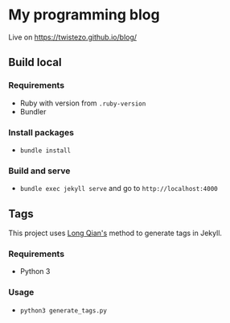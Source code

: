 # My programming blog

Live on https://twistezo.github.io/blog/

## Build local

### Requirements

- Ruby with version from `.ruby-version`
- Bundler

### Install packages

- `bundle install`

### Build and serve

- `bundle exec jekyll serve` and go to `http://localhost:4000`

## Tags

This project uses [Long Qian's](https://longqian.me/2017/02/09/github-jekyll-tag/) method to generate tags in Jekyll.

### Requirements

- Python 3

### Usage

- `python3 generate_tags.py`
